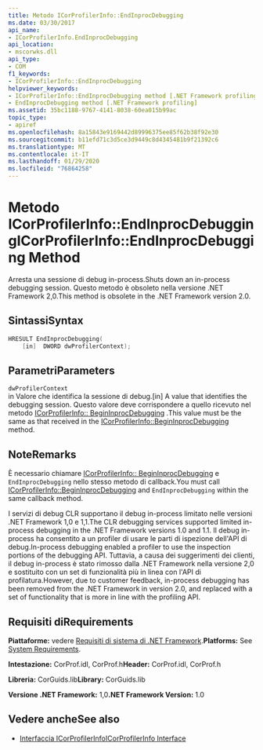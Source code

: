 ```yaml
---
title: Metodo ICorProfilerInfo::EndInprocDebugging
ms.date: 03/30/2017
api_name:
- ICorProfilerInfo.EndInprocDebugging
api_location:
- mscorwks.dll
api_type:
- COM
f1_keywords:
- ICorProfilerInfo::EndInprocDebugging
helpviewer_keywords:
- ICorProfilerInfo::EndInprocDebugging method [.NET Framework profiling]
- EndInprocDebugging method [.NET Framework profiling]
ms.assetid: 35bc1188-9767-4141-8038-60ea015b99ac
topic_type:
- apiref
ms.openlocfilehash: 8a15843e9169442d89996375ee85f62b38f92e30
ms.sourcegitcommit: b11efd71c3d5ce3d9449c8d4345481b9f21392c6
ms.translationtype: MT
ms.contentlocale: it-IT
ms.lasthandoff: 01/29/2020
ms.locfileid: "76864258"
---
```

# <a name="icorprofilerinfoendinprocdebugging-method"></a><span data-ttu-id="9f5d1-102">Metodo ICorProfilerInfo::EndInprocDebugging</span><span class="sxs-lookup"><span data-stu-id="9f5d1-102">ICorProfilerInfo::EndInprocDebugging Method</span></span>
<span data-ttu-id="9f5d1-103">Arresta una sessione di debug in-process.</span><span class="sxs-lookup"><span data-stu-id="9f5d1-103">Shuts down an in-process debugging session.</span></span> <span data-ttu-id="9f5d1-104">Questo metodo è obsoleto nella versione .NET Framework 2,0.</span><span class="sxs-lookup"><span data-stu-id="9f5d1-104">This method is obsolete in the .NET Framework version 2.0.</span></span>  
  
## <a name="syntax"></a><span data-ttu-id="9f5d1-105">Sintassi</span><span class="sxs-lookup"><span data-stu-id="9f5d1-105">Syntax</span></span>  
  
```cpp  
HRESULT EndInprocDebugging(  
    [in]  DWORD dwProfilerContext);  
```  
  
## <a name="parameters"></a><span data-ttu-id="9f5d1-106">Parametri</span><span class="sxs-lookup"><span data-stu-id="9f5d1-106">Parameters</span></span>  
 `dwProfilerContext`  
 <span data-ttu-id="9f5d1-107">in Valore che identifica la sessione di debug.</span><span class="sxs-lookup"><span data-stu-id="9f5d1-107">[in] A value that identifies the debugging session.</span></span> <span data-ttu-id="9f5d1-108">Questo valore deve corrispondere a quello ricevuto nel metodo [ICorProfilerInfo:: BeginInprocDebugging](icorprofilerinfo-begininprocdebugging-method.md) .</span><span class="sxs-lookup"><span data-stu-id="9f5d1-108">This value must be the same as that received in the [ICorProfilerInfo::BeginInprocDebugging](icorprofilerinfo-begininprocdebugging-method.md) method.</span></span>  
  
## <a name="remarks"></a><span data-ttu-id="9f5d1-109">Note</span><span class="sxs-lookup"><span data-stu-id="9f5d1-109">Remarks</span></span>  
 <span data-ttu-id="9f5d1-110">È necessario chiamare [ICorProfilerInfo:: BeginInprocDebugging](icorprofilerinfo-begininprocdebugging-method.md) e `EndInprocDebugging` nello stesso metodo di callback.</span><span class="sxs-lookup"><span data-stu-id="9f5d1-110">You must call [ICorProfilerInfo::BeginInprocDebugging](icorprofilerinfo-begininprocdebugging-method.md) and `EndInprocDebugging` within the same callback method.</span></span>  
  
 <span data-ttu-id="9f5d1-111">I servizi di debug CLR supportano il debug in-process limitato nelle versioni .NET Framework 1,0 e 1,1.</span><span class="sxs-lookup"><span data-stu-id="9f5d1-111">The CLR debugging services supported limited in-process debugging in the .NET Framework versions 1.0 and 1.1.</span></span> <span data-ttu-id="9f5d1-112">Il debug in-process ha consentito a un profiler di usare le parti di ispezione dell'API di debug.</span><span class="sxs-lookup"><span data-stu-id="9f5d1-112">In-process debugging enabled a profiler to use the inspection portions of the debugging API.</span></span> <span data-ttu-id="9f5d1-113">Tuttavia, a causa dei suggerimenti dei clienti, il debug in-process è stato rimosso dalla .NET Framework nella versione 2,0 e sostituito con un set di funzionalità più in linea con l'API di profilatura.</span><span class="sxs-lookup"><span data-stu-id="9f5d1-113">However, due to customer feedback, in-process debugging has been removed from the .NET Framework in version 2.0, and replaced with a set of functionality that is more in line with the profiling API.</span></span>  
  
## <a name="requirements"></a><span data-ttu-id="9f5d1-114">Requisiti di</span><span class="sxs-lookup"><span data-stu-id="9f5d1-114">Requirements</span></span>  
 <span data-ttu-id="9f5d1-115">**Piattaforme:** vedere [Requisiti di sistema di .NET Framework](../../../../docs/framework/get-started/system-requirements.md).</span><span class="sxs-lookup"><span data-stu-id="9f5d1-115">**Platforms:** See [System Requirements](../../../../docs/framework/get-started/system-requirements.md).</span></span>  
  
 <span data-ttu-id="9f5d1-116">**Intestazione:** CorProf.idl, CorProf.h</span><span class="sxs-lookup"><span data-stu-id="9f5d1-116">**Header:** CorProf.idl, CorProf.h</span></span>  
  
 <span data-ttu-id="9f5d1-117">**Libreria:** CorGuids.lib</span><span class="sxs-lookup"><span data-stu-id="9f5d1-117">**Library:** CorGuids.lib</span></span>  
  
 <span data-ttu-id="9f5d1-118">**Versione .NET Framework:** 1,0</span><span class="sxs-lookup"><span data-stu-id="9f5d1-118">**.NET Framework Version:** 1.0</span></span>  
  
## <a name="see-also"></a><span data-ttu-id="9f5d1-119">Vedere anche</span><span class="sxs-lookup"><span data-stu-id="9f5d1-119">See also</span></span>

- [<span data-ttu-id="9f5d1-120">Interfaccia ICorProfilerInfo</span><span class="sxs-lookup"><span data-stu-id="9f5d1-120">ICorProfilerInfo Interface</span></span>](icorprofilerinfo-interface.md)
